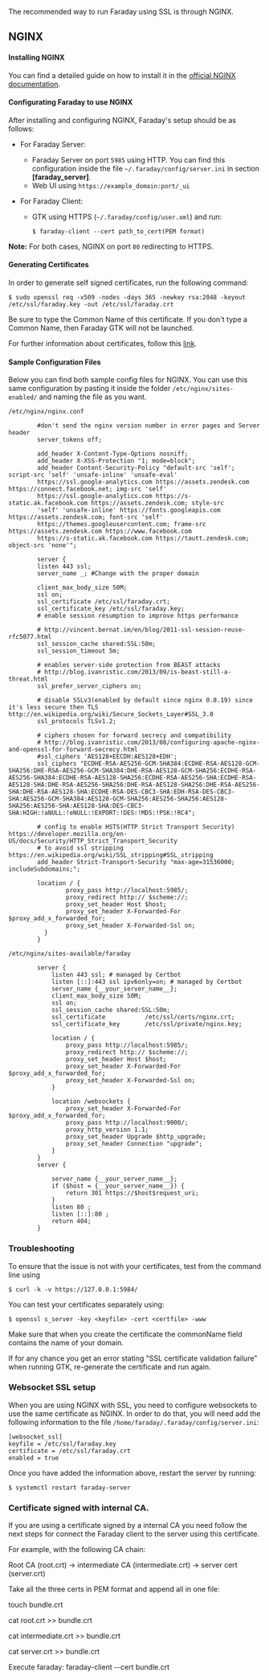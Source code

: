 The recommended way to run Faraday using SSL is through NGINX.
## NGINX

#### Installing NGINX

You can find a detailed guide on how to install it in the [official NGINX documentation](https://www.nginx.com/resources/wiki/start/topics/tutorials/install/).

#### Configurating Faraday to use NGINX

After installing and configuring NGINX, Faraday's setup should be as follows:

* For Faraday Server:
  * Faraday Server on port `5985` using HTTP. You can find this configuration inside the file `~/.faraday/config/server.ini` in section **[faraday_server]**.
  * Web UI using `https://example_domain:port/_ui`

* For Faraday Client:
  * GTK using HTTPS (`~/.faraday/config/user.xml`) and run:

        $ faraday-client --cert path_to_cert(PEM format)

**Note:** For both cases, NGINX on port `80` redirecting to HTTPS.

#### Generating Certificates

In order to generate self signed certificates, run the following command:

    $ sudo openssl req -x509 -nodes -days 365 -newkey rsa:2048 -keyout /etc/ssl/faraday.key -out /etc/ssl/faraday.crt

Be sure to type the Common Name of this certificate. If you don't type a Common Name, then Faraday GTK will not be launched.

For further information about certificates, follow this [link](https://www.digitalocean.com/community/tutorials/how-to-create-a-self-signed-ssl-certificate-for-apache-in-ubuntu-16-04).

#### Sample Configuration Files

Below you can find both sample config files for NGINX. You can use this same configuration by pasting it inside the folder `/etc/nginx/sites-enabled/` and naming the file as you want.          

`/etc/nginx/nginx.conf`

```
        #don't send the nginx version number in error pages and Server header
        server_tokens off;

        add_header X-Content-Type-Options nosniff;
        add_header X-XSS-Protection "1; mode=block";
        add_header Content-Security-Policy "default-src 'self'; script-src 'self' 'unsafe-inline' 'unsafe-eval'                                 
        https://ssl.google-analytics.com https://assets.zendesk.com https://connect.facebook.net; img-src 'self'         
        https://ssl.google-analytics.com https://s-static.ak.facebook.com https://assets.zendesk.com; style-src 
        'self' 'unsafe-inline' https://fonts.googleapis.com https://assets.zendesk.com; font-src 'self' 
        https://themes.googleusercontent.com; frame-src https://assets.zendesk.com https://www.facebook.com 
        https://s-static.ak.facebook.com https://tautt.zendesk.com; object-src 'none'";

        server {
        listen 443 ssl;
        server_name _; #Change with the proper domain

        client_max_body_size 50M;
        ssl on;
        ssl_certificate /etc/ssl/faraday.crt;
        ssl_certificate_key /etc/ssl/faraday.key;
        # enable session resumption to improve https performance

        # http://vincent.bernat.im/en/blog/2011-ssl-session-reuse-rfc5077.html
        ssl_session_cache shared:SSL:50m;
        ssl_session_timeout 5m;

        # enables server-side protection from BEAST attacks
        # http://blog.ivanristic.com/2013/09/is-beast-still-a-threat.html
        ssl_prefer_server_ciphers on;

        # disable SSLv3(enabled by default since nginx 0.8.19) since it's less secure then TLS http://en.wikipedia.org/wiki/Secure_Sockets_Layer#SSL_3.0
        ssl_protocols TLSv1.2;

        # ciphers chosen for forward secrecy and compatibility
        # http://blog.ivanristic.com/2013/08/configuring-apache-nginx-and-openssl-for-forward-secrecy.html
        #ssl_ciphers 'AES128+EECDH:AES128+EDH';
        ssl_ciphers "ECDHE-RSA-AES256-GCM-SHA384:ECDHE-RSA-AES128-GCM-SHA256:DHE-RSA-AES256-GCM-SHA384:DHE-RSA-AES128-GCM-SHA256:ECDHE-RSA-AES256-SHA384:ECDHE-RSA-AES128-SHA256:ECDHE-RSA-AES256-SHA:ECDHE-RSA-AES128-SHA:DHE-RSA-AES256-SHA256:DHE-RSA-AES128-SHA256:DHE-RSA-AES256-SHA:DHE-RSA-AES128-SHA:ECDHE-RSA-DES-CBC3-SHA:EDH-RSA-DES-CBC3-SHA:AES256-GCM-SHA384:AES128-GCM-SHA256:AES256-SHA256:AES128-SHA256:AES256-SHA:AES128-SHA:DES-CBC3-SHA:HIGH:!aNULL:!eNULL:!EXPORT:!DES:!MD5:!PSK:!RC4";

        # config to enable HSTS(HTTP Strict Transport Security) https://developer.mozilla.org/en-US/docs/Security/HTTP_Strict_Transport_Security
        # to avoid ssl stripping https://en.wikipedia.org/wiki/SSL_stripping#SSL_stripping
        add_header Strict-Transport-Security "max-age=31536000; includeSubdomains;";

        location / {
                proxy_pass http://localhost:5985/;
                proxy_redirect http:// $scheme://;
                proxy_set_header Host $host;
                proxy_set_header X-Forwarded-For $proxy_add_x_forwarded_for;
                proxy_set_header X-Forwarded-Ssl on;
          }
        }
```

`/etc/nginx/sites-available/faraday`
```
        server {
            listen 443 ssl; # managed by Certbot
            listen [::]:443 ssl ipv6only=on; # managed by Certbot
            server_name {__your_server_name__};
            client_max_body_size 50M;
            ssl on;
            ssl_session_cache shared:SSL:50m;
            ssl_certificate           /etc/ssl/certs/nginx.crt;
            ssl_certificate_key       /etc/ssl/private/nginx.key;

            location / {
                proxy_pass http://localhost:5985/;
                proxy_redirect http:// $scheme://;
                proxy_set_header Host $host;
                proxy_set_header X-Forwarded-For $proxy_add_x_forwarded_for;
                proxy_set_header X-Forwarded-Ssl on;
            }

            location /websockets {
                proxy_set_header X-Forwarded-For $proxy_add_x_forwarded_for;
                proxy_pass http://localhost:9000/;
                proxy_http_version 1.1;
                proxy_set_header Upgrade $http_upgrade;
                proxy_set_header Connection "upgrade";
            }
        }
        server {
    
            server_name {__your_server_name__};
            if ($host = {__your_server_name__}) {
                return 301 https://$host$request_uri;
            }
            listen 80 ;
            listen [::]:80 ;
            return 404;
        }
```
### Troubleshooting

To ensure that the issue is not with your certificates, test from the command line using

    $ curl -k -v https://127.0.0.1:5984/

You can test your certificates separately using:

    $ openssl s_server -key <keyfile> -cert <certfile> -www


Make sure that when you create the certificate the commonName field contains the name of your domain.

If for any chance you get an error stating "SSL certificate validation failure" when running GTK, re-generate the certificate and run again.

### Websocket SSL setup

When you are using NGINX with SSL, you need to configure websockets to use the same certificate as NGINX. In order to do that, you will need add the following information to the file `/home/faraday/.faraday/config/server.ini`:

```
[websocket_ssl]
keyfile = /etc/ssl/faraday.key
certificate = /etc/ssl/faraday.crt
enabled = true
```

Once you have added the information above, restart the server by running:

```
$ systemctl restart faraday-server
```

### Certificate signed with internal CA.

If you are using a certificate signed by a internal CA you need follow the next steps for connect the Faraday client to the server using this certificate.

For example, with the following CA chain:

Root CA (root.crt) -> intermediate CA (intermediate.crt) -> server cert (server.crt)

Take all the three certs in PEM format and append all in one file:

touch bundle.crt

cat root.crt >> bundle.crt

cat intermediate.crt >> bundle.crt

cat server.crt >> bundle.crt

Execute faraday:
faraday-client --cert bundle.crt

